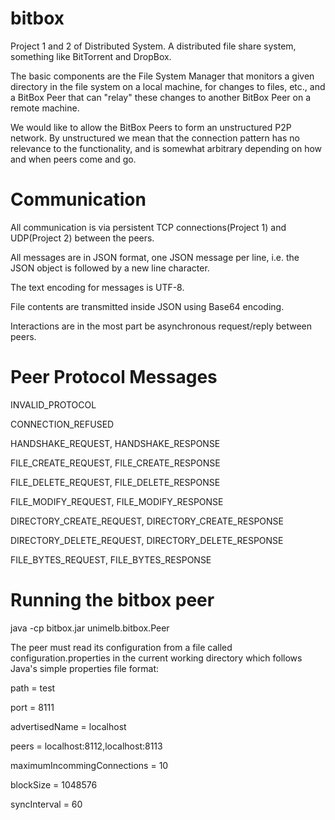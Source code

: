 # bitbox
Project 1 and 2 of Distributed System. A distributed file share system, something like BitTorrent and DropBox.

The basic components are the File System Manager that monitors a given directory in the file system on a local machine, for changes to files, etc., and a BitBox Peer that can "relay" these changes to another BitBox Peer on a remote machine.

We would like to allow the BitBox Peers to form an unstructured P2P network. By unstructured we mean that the connection pattern has no relevance to the functionality, and is somewhat arbitrary depending on how and when peers come and go.

# Communication

All communication is via persistent TCP connections(Project 1) and UDP(Project 2) between the peers.

All messages are in JSON format, one JSON message per line, i.e. the JSON object is followed by a new line character.

The text encoding for messages is UTF-8.

File contents are transmitted inside JSON using Base64 encoding.

Interactions are in the most part be asynchronous request/reply between peers.

# Peer Protocol Messages

INVALID_PROTOCOL

CONNECTION_REFUSED

HANDSHAKE_REQUEST, HANDSHAKE_RESPONSE

FILE_CREATE_REQUEST, FILE_CREATE_RESPONSE

FILE_DELETE_REQUEST, FILE_DELETE_RESPONSE

FILE_MODIFY_REQUEST, FILE_MODIFY_RESPONSE

DIRECTORY_CREATE_REQUEST, DIRECTORY_CREATE_RESPONSE

DIRECTORY_DELETE_REQUEST, DIRECTORY_DELETE_RESPONSE

FILE_BYTES_REQUEST, FILE_BYTES_RESPONSE

# Running the bitbox peer

java -cp bitbox.jar unimelb.bitbox.Peer

The peer must read its configuration from a file called configuration.properties in the current working directory which follows Java's simple properties file format:

path = test

port = 8111

advertisedName = localhost

peers = localhost:8112,localhost:8113

maximumIncommingConnections = 10

blockSize = 1048576

syncInterval = 60
